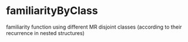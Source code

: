 # familiarityByClass
familiarity function using different MR disjoint classes (according to their recurrence in nested structures)
